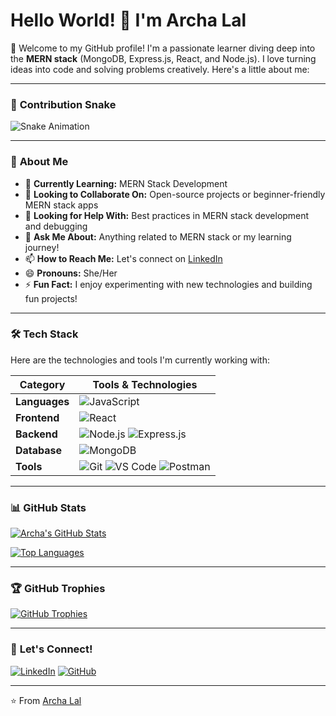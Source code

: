 # Hello World! 👋 I'm Archa Lal

🌟 Welcome to my GitHub profile! I'm a passionate learner diving deep into the **MERN stack** (MongoDB, Express.js, React, and Node.js). I love turning ideas into code and solving problems creatively. Here's a little about me:

---

### 🐍 **Contribution Snake**

![Snake Animation](https://github.com/Archalal/Archalal/blob/output/github-contribution-grid-snake.svg)

---

### 🚀 **About Me**

- 🌱 **Currently Learning:** MERN Stack Development
- 👯 **Looking to Collaborate On:** Open-source projects or beginner-friendly MERN stack apps
- 🤔 **Looking for Help With:** Best practices in MERN stack development and debugging
- 💬 **Ask Me About:** Anything related to MERN stack or my learning journey!
- 📫 **How to Reach Me:** Let's connect on [LinkedIn](https://www.linkedin.com/in/archa-lal/)
- 😄 **Pronouns:** She/Her
- ⚡ **Fun Fact:** I enjoy experimenting with new technologies and building fun projects!

---

### 🛠️ **Tech Stack**

Here are the technologies and tools I'm currently working with:

| **Category**   | **Tools & Technologies**                                                                 |
|----------------|-----------------------------------------------------------------------------------------|
| **Languages**  | ![JavaScript](https://img.shields.io/badge/JavaScript-F7DF1E?style=flat&logo=javascript&logoColor=black) |
| **Frontend**   | ![React](https://img.shields.io/badge/React-20232A?style=flat&logo=react&logoColor=61DAFB) |
| **Backend**    | ![Node.js](https://img.shields.io/badge/Node.js-339933?style=flat&logo=node.js&logoColor=white) ![Express.js](https://img.shields.io/badge/Express.js-000000?style=flat&logo=express&logoColor=white) |
| **Database**   | ![MongoDB](https://img.shields.io/badge/MongoDB-47A248?style=flat&logo=mongodb&logoColor=white) |
| **Tools**      | ![Git](https://img.shields.io/badge/Git-F05032?style=flat&logo=git&logoColor=white) ![VS Code](https://img.shields.io/badge/VS_Code-007ACC?style=flat&logo=visual-studio-code&logoColor=white) ![Postman](https://img.shields.io/badge/Postman-FF6C37?style=flat&logo=postman&logoColor=white) |

---

### 📊 **GitHub Stats**

[![Archa's GitHub Stats](https://github-readme-stats.vercel.app/api?username=Archalal&show_icons=true&theme=radical)](https://github.com/Archalal)

[![Top Languages](https://github-readme-stats.vercel.app/api/top-langs/?username=Archalal&layout=compact&theme=radical)](https://github.com/Archalal)

---

### 🏆 **GitHub Trophies**

[![GitHub Trophies](https://github-profile-trophy.vercel.app/?username=Archalal&theme=onedark)](https://github.com/Archalal)

---

### 🤝 **Let's Connect!**

[![LinkedIn](https://img.shields.io/badge/LinkedIn-Archalal-0077B5?style=for-the-badge&logo=linkedin&logoColor=white)](https://www.linkedin.com/in/archa-lal/)
[![GitHub](https://img.shields.io/badge/GitHub-Archalal-181717?style=for-the-badge&logo=github&logoColor=white)](https://github.com/Archalal)

---

⭐️ From [Archa Lal](https://github.com/Archalal)
